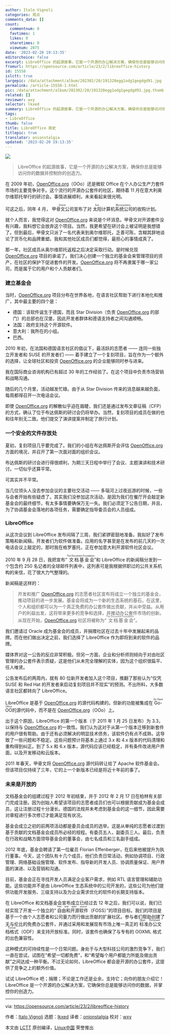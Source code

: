 ```yaml
---
author: Italo Vignoli
categories: 观点
comments_data: []
count:
  commentnum: 0
  favtimes: 1
  likes: 0
  sharetimes: 0
  viewnum: 2075
date: '2023-02-20 19:13:35'
editorchoice: false
excerpt: LibreOffice 的起源故事，它是一个开源的办公解决方案，确保你总是能够访问你的数据并控制你的创造力。
fromurl: https://opensource.com/article/23/2/libreoffice-history
id: 15558
islctt: true
largepic: /data/attachment/album/202302/20/191328egg1odg1gegdgd91.jpg
permalink: /article-15558-1.html
pic: /data/attachment/album/202302/20/191328egg1odg1gegdgd91.jpg.thumb.jpg
related: []
reviewer: wxy
selector: lkxed
summary: LibreOffice 的起源故事，它是一个开源的办公解决方案，确保你总是能够访问你的数据并控制你的创造力。
tags:
- LibreOffice
thumb: false
title: LibreOffice 简史
titlepic: true
translator: onionstalgia
updated: '2023-02-20 19:13:35'
---
```


![](/data/attachment/album/202302/20/191328egg1odg1gegdgd91.jpg)



> 
> LibreOffice 的起源故事，它是一个开源的办公解决方案，确保你总是能够访问你的数据并控制你的创造力。
> 
> 
> 


在 2009 年初，[OpenOffice.org](http://OpenOffice.org)（OOo）还是微软 Office 在个人办公生产力套件市场的主要竞争对手。这个流行的开源办公套件的社区，期待着 11 月在意大利奥尔维耶托举行的研讨会。事情进展顺利，未来看起来很光明。


可这之后，同年 4 月，<ruby> 甲骨文公司 <rt>  Oracle </rt></ruby> 宣布了对 <ruby> 太阳计算机系统公司 <rt>  Sun Microsystems </rt></ruby> 的收购计划。


就个人而言，我觉得这对 [OpenOffice.org](http://OpenOffice.org) 来说是个坏消息。甲骨文对开源套件没有兴趣，我料想它会放弃这个项目。当然，我更希望在研讨会上被证明是我想错了。但到最后，甲骨文只派了一名代表来到奥尔维耶托，乏善可陈，含糊其辞地谈论了货币化和品牌重塑。我和其他社区成员们都觉得，最担心的事情成真了。


那一年，社区成员从奥尔维耶托返程之后决定采取行动。是时候兑现 [OpenOffice.org](http://OpenOffice.org) 项目的承诺了。我们决心创建一个独立的基金会来管理项目的资产，在社区的保护下促进套件的开发。[OpenOffice.org](http://OpenOffice.org) 将不再隶属于哪一家公司，而是属于它的用户和个人贡献者们。


### 建立基金会


当时，[OpenOffice.org](http://OpenOffice.org) 项目分布在世界各地，在语言社区帮助下进行本地化和推广，其中最主要的四个是：


* 德国：该软件诞生于德国，而且 Star Division（负责 [OpenOffice.org](http://OpenOffice.org) 的部门）的总部也在汉堡，因此开发者群体和德语支持者之间沟通顺畅。
* 法国：政府支持这个开源软件。
* 意大利：我所在的小组。
* 巴西。


2010 年初，在法国和德国语言社区的倡议下，最活跃的志愿者 —— 连同一些独立开发者和 SUSE 的开发者们 —— 着手建立了一个复刻项目，旨在作为一个额外的选择，让全球社区和投资 [OpenOffice.org](http://OpenOffice.org) 的企业能够同时参与进来。


我在国际商业咨询机构已有超过 30 年的工作经验了。在这个项目中负责市场营销和战略沟通。


随后的几个月里，活动越发忙碌。由于从 Star Division 传来的消息越来越负面，每周都得召开一次电话会议。


即使 [OpenOffice.org](http://OpenOffice.org) 的解散似乎迫在眉睫，我们还是通过发布文章征稿（CFP）的方式，确认了位于布达佩斯的研讨会仍将举办。当然，复刻项目的成员在做的也和往年别无二致。他们提交了演讲提案并制定了旅行计划。


### 一个安全的文件存放处


夏初，复刻项目几乎要完成了。我们的小组在布达佩斯开会评估 [OpenOffice.org](http://OpenOffice.org) 方面的境况，并召开了第一次面对面的组织会议。


布达佩斯的研讨会进行得很顺利，为期三天日程中举行了会议、主题演讲和技术研讨。一切似乎还算平常。


可其实并不平常。


当几位领头人没去参加会议的主要社交活动 —— 多瑙河上过夜巡游的时候，一些与会者开始有些疑虑了。其实我们没参加这次活动，是因为我们在餐厅开会敲定新基金会的最终细节，有太多事情要确保万无一失。我们必须定下公告日期，并且，为了协调基金会落地的各项任务，需要确定指导委员会的人员组成。


### LibreOffice


从这次会议到 LibreOffice 发布间隔了三周，我们紧锣密鼓地准备。我拟好了发布策略和新闻稿，开发者们为软件做准备。应用的名字甚至是在发布的前几天的一次电话会议上敲定的，那时我在格罗塞托，正在参加意大利开源软件社区会议。


2010 年 9 月 28 日，我把宣布“<ruby> 文档基金会 <rt>  The Document Foundation </rt></ruby>”和 LibreOffice 的新闻稿分发到一个包含约 250 名记者的全球邮件列表中，这列表可是我根据供职过的公共关系机构的来信，花了很大力气整理的。


新闻稿是这样的：



> 
> 开发和推广 [OpenOffice.org](http://OpenOffice.org) 的志愿者社区宣布将成立一个独立的基金会，推动项目的进一步发展。基金会将成为一个新的生态系统的基石，在这里，个人和组织都可以为一个真正免费的办公套件做出贡献，并从中受益。从用户的利益出发，这将带来更多的竞争和选择，并推动办公套件市场的创新。从现在开始，[OpenOffice.org](http://OpenOffice.org) 社区将被称为“<ruby> 文档基金会 <rt>  The Document Foundation </rt></ruby>”。
> 
> 
> 


我们邀请过 Oracle 成为基金会的成员，并捐赠社区在过去十年中发展起来的品牌。而在他们做出决定之前，我们选择了 LibreOffice 作为即将到来的软件的品牌。


媒体界对这一公告的反应非常积极。但另一方面，企业和分析师则倾向于对由社区管理的办公套件表示质疑，这是他们从未完全理解的实体，因为这个组织很扁平、任人唯贤。


公告发布后的两周内，就有 80 位新开发者加入这个项目，推翻了那些认为“仅凭 SUSE 和 Red Hat 的开发者来启动复刻项目并不现实”的预测。不出所料，大多数语言社区都转向了 LibreOffice。


LibreOffice 是基于 [OpenOffice.org](http://OpenOffice.org) 的源代码构建的。但新的功能被集成在 <ruby> Go-OO <rt>  Go-Open Office </rt></ruby> 的源代码中，而不是在 [OpenOffice.org](http://OpenOffice.org)（OOo）上。


出于这个原因，LibreOffice 的第一个版本（于 2011 年 1 月 25 日发布）为 3.3，以保持与 [OpenOffice.org](http://OpenOffice.org) 的一致性。我们认为这对于从第一个版本迁移到新套件的用户很有帮助。由于还有必须解决的明显技术债务，该软件仍有点不成熟，这导致了一些问题和不稳定。这些问题预计将基本上通过 3.x 和 4.x 版本的代码清理和重构得到纠正。到了 5.x 和 6.x 版本，源代码应该已经稳定，并有条件改进用户界面，以及开发移动和云版本。


2011 年春天，甲骨文将 [OpenOffice.org](http://OpenOffice.org) 源代码转让给了 Apache 软件基金会。但该项目仅持续了三年，它的上一个新版本已经是将近十年前的事了。


### 未来是开放的


文档基金会的组建过程于 2012 年初结束，并于 2012 年 2 月 17 日在柏林有关部门完成注册。因为创始人希望该项目的志愿者成员们也可以根据贡献成为基金会成员，这让注册过程十分漫长。德国的法规并未考虑到基金会的这一细节，因此需要对章程进行多次修订才能满足现有状况。


基金会成立之初的前两项活动都是委员会成员的选举。这是从单纯的志愿者过渡到基于贡献的文档基金会成员所必经的规程。有委员五人，副委员三人。最后，负责在行政和战略方面领导基金会的董事会，由七名成员和三名副手组成。


2012 年底，基金会聘请了第一位雇员 Florian Effenberger，在后来他被提升为执行董事。今天，这个团队有十几个成员，他们负责日常活动，例如协调项目、行政管理、网络基础设施管理、软件发布、指导新的开发人员、协调质量保证、用户界面的演进、以及营销和沟通。


目前，基金会正在寻找开发人员满足企业客户需求，例如 RTL 语言管理和辅助功能。这些功能并不是由 LibreOffice 生态系统中的公司开发的，这些公司为他们提供功能开发服务、三级支持以及为企业需求优化的软件的长期支持版本。


在 LibreOffice 和文档基金会宣布成立已经过去 12 年之后，我们可以说，我们已经实现了开发一个独立的“<ruby> 自由和开源软件 <rt>  free and open source </rt></ruby>（FOSS）”的项目目标。我们的项目是基于一个由个人志愿者和公司量力而行做出贡献的扩展社区。参与者们帮助创建了无与伦比的免费办公套件，并通过采用和发展现有市场上唯一真正的<ruby> 标准办公文档格式 <rt>  Open Document Format </rt></ruby>（ODF）来支持开放标准。同时，该套件也确保了与专有的 OOXML 格式的出色兼容性。


这种模式的可持续性是一个日常问题。身处于与大型科技公司的激烈竞争下，我们一直在尝试，试图在“希望一切都免费”，和“希望每个用户都能力所能及做出贡献”之间达成一种平衡。不过无论如何，LibreOffice 都会是开源的办公套件，这提供了竞争之上的额外价值。


试试 LibreOffice 吧；捐赠；不论是工作还是业余，支持它；向你的朋友介绍它！LibreOffice 是一个开源的办公解决方案，它确保你总是能够访问你的数据，并掌控你的创造力。




---


via: <https://opensource.com/article/23/2/libreoffice-history>


作者：[Italo Vignoli](https://opensource.com/users/italovignoli) 选题：[lkxed](https://github.com/lkxed/) 译者：[onionstalgia](https://github.com/onionstalgia) 校对：[wxy](https://github.com/wxy)


本文由 [LCTT](https://github.com/LCTT/TranslateProject) 原创编译，[Linux中国](https://linux.cn/) 荣誉推出